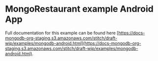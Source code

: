 # MongoRestaurant example Android App

Full documentation for this example can be found here [https://docs-mongodb-org-staging.s3.amazonaws.com/stitch/draft-wip/examples/mongodb-android.html](https://docs-mongodb-org-staging.s3.amazonaws.com/stitch/draft-wip/examples/mongodb-android.html).
